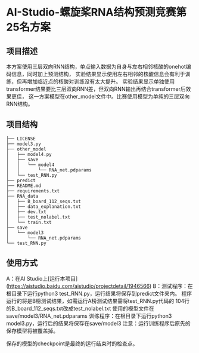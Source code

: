 # AI-Studio-螺旋桨RNA结构预测竞赛第25名方案

## 项目描述
本方案使用三层双向RNN结构，单点输入数据为自身与左右相邻核酸的onehot编码信息，同时加上预测结构，
实验结果显示使用左右相邻的核酸信息会有利于训练，但再增加临近点的核酸对训练没有太大提升。
实验结果显示单独使用transformer结果要比三层双向RNN差，但双向RNN输出再结合transformer后效果更佳，
这一方案模型在other_model文件中。比赛使用模型为单纯的三层双向RNN结构。

## 项目结构
```
├── LICENSE
├── model3.py
├── other_model
│   ├── model4.py
│   ├── save
│   │   └── model4
│   │       └── RNA_net.pdparams
│   └── test_RNN.py
├── predict
├── README.md
├── requirements.txt
├── RNA_data
│   ├── B_board_112_seqs.txt
│   ├── data_explanation.txt
│   ├── dev.txt
│   ├── test_nolabel.txt
│   └── train.txt
├── save
│   └── model3
│       └── RNA_net.pdparams
└── test_RNN.py
```
## 使用方式
A：在AI Studio上[运行本项目] (https://aistudio.baidu.com/aistudio/projectdetail/1946566)
B：测试程序：在根目录下运行python3 test_RNN.py，运行结果将保存到predict文件夹内。
             程序运行的将是B榜测试结果，如需运行A榜测试结果需将test_RNN.py代码的
             104行的B_board_112_seqs.txt改成test_nolabel.txt
             使用的模型文件在save/model3/RNA_net.pdparams
   训练程序：在根目录下运行python3 model3.py，运行后的结果将保存在save/model3
             注意：运行训练程序后原先的保存模型将被覆盖掉。
             
   保存的模型的checkpoint是最终的运行结束时的检查点。
             
